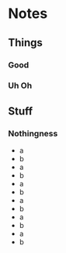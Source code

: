 # Notes

## Things

### Good

### Uh Oh

## Stuff

### Nothingness

* a
* b
* a
* b
* a
* b
* a
* b
* a
* b
* a
* b
